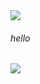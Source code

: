 <img src="https://capsule-render.vercel.app/api?type=waving&color=2699E6&height=250&section=header&text=DaegyoJung&animation=twinkling&fontSize=75&fontColor=FFFFFF"/>

###### hello












<img src="https://capsule-render.vercel.app/api?type=waving&color=2699E6&height=150&section=footer" />


